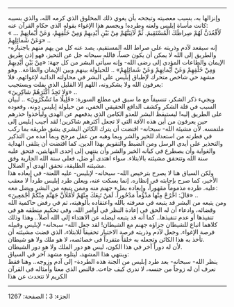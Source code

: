 ------------------------------------------------------------------------

وإنزالها به، بسبب معصيته وتبجحه بأن يغوي ذلك المخلوق الذي كرمه الله،
والذي بسببه كانت مأساة إبليس ولعنه وطرده! ويجسم هذا الإغواء بقوله الذي
حكاه القرآن عنه:  
« ... لَأَقْعُدَنَّ لَهُمْ صِراطَكَ الْمُسْتَقِيمَ. ثُمَّ لَآتِيَنَّهُمْ مِنْ بَيْنِ أَيْدِيهِمْ وَمِنْ خَلْفِهِمْ، وَعَنْ
أَيْمانِهِمْ وَعَنْ شَمائِلِهِمْ» ..  
إنه سيقعد لآدم وذريته على صراط الله المستقيم، يصد عنه كل من يهم منهم
باجتيازه- والطريق إلى الله لا يمكن أن يكون حساً، فالله سبحانه جل عن
التحيز، فهو إذن طريق الإيمان والطاعات المؤدي إلى رضى الله- وإنه سيأتي
البشر من كل جهة: «مِنْ بَيْنِ أَيْدِيهِمْ وَمِنْ خَلْفِهِمْ وَعَنْ أَيْمانِهِمْ وَعَنْ شَمائِلِهِمْ» ..
للحيلولة بينهم وبين الإيمان والطاعة.. وهو مشهد حي شاخص متحرك لإطباق
إبليس على البشر في محاولته الدائبة لإغوائهم، فلا يعرفون الله ولا
يشكرونه، اللهم إلا القليل الذي يفلت ويستجيب:  
«وَلا تَجِدُ أَكْثَرَهُمْ شاكِرِينَ» ..  
ويجيء ذكر الشكر، تنسيقاً مع ما سبق في مطلع السورة: «قَلِيلًا ما تَشْكُرُونَ» ..
لبيان السبب في قلة الشكر وكشف الدافع الحقيقي الخفي، من حيلولة إبليس
دونه، وقعوده على الطريق إليه! ليستيقظ البشر للعدو الكامن الذي يدفعهم عن
الهدى وليأخذوا حذرهم حين يعرفون من أين هذه الآفة التي لا تجعل أكثرهم
شاكرين! لقد أجيب إبليس إلى ملتمسه. لأن مشيئة الله- سبحانه- اقتضت أن يترك
الكائن البشري يشق طريقه بما ركب في فطرته من استعداد للخير والشر وبما
وهبه من عقل مرجح وبما أمده من التذكير والتحذير على أيدي الرسل ومن الضبط
والتقويم بهذا الدين. كما اقتضت أن يتلقى الهداية والغواية وأن يصطرع في
كيانه الخير والشر وأن ينتهي إلى إحدى النهايتين، فتحق عليه سنة الله
وتتحقق مشيئته بالابتلاء. سواء اهتدى أو ضل، فعلى سنة الله الجارية وفق
مشيئته الطليقة، تحقق الهدى أو الضلال.  
ولكن السياق هنا لا يصرح بترخيص الله- سبحانه- لإبليس- عليه اللعنة- في
إيعاده هذا الأخير، كما صرح بإجابته في إنظاره. إنما يسكت عنه، ويعلن طرد
إبليس طرداً لا معقب عليه. طرده مذموماً مقهوراً، وإبعاده بملء جهنم منه وممن
يتبعه من البشر ويضل معه:  
«قالَ: اخْرُجْ مِنْها مَذْؤُماً مَدْحُوراً. لَمَنْ تَبِعَكَ مِنْهُمْ لَأَمْلَأَنَّ جَهَنَّمَ مِنْكُمْ أَجْمَعِينَ»
..  
ومن يتبعه من البشر قد يتبعه في معرفته بالله واعتقاده بألوهيته، ثم في رفض
حاكمية الله وقضائه، وادعاء أن له الحق في إعادة النظر في أوامر الله، وفي
تحكيم منطقه هو في تنفيذها أو عدم تنفيذها.. كما أنه قد يتبعه ليضله عن
الاهتداء إلى الله أصلاً.. وهذا وذلك كلاهما اتباع للشيطان جزاؤه جهنم مع
الشيطان! لقد جعل الله- سبحانه- لإبليس وقبيله فرصة الإغواء. وجعل لآدم
وذريته فرصة الاختيار تحقيقاً للابتلاء، الذي قضت مشيئته أن تأخذ به هذا
الكائن وتجعله به خلقاً متفرداً في خصائصه، لا هو ملك ولا هو شيطان.  
لأن له دوراً آخر في هذا الكون، ليس هو دور الملك ولا هو دور الشيطان.  
وينتهي هذا المشهد، ليتلوه مشهد آخر في السياق:  
ينظر الله- سبحانه- بعد طرد إبليس من الجنة هذه الطردة- إلى آدم وزوجه..
وهنا فقط نعرف أن له زوجاً من جنسه، لا ندري كيف جاءت. فالنص الذي معنا
وأمثاله في القرآن الكريم لا تتحدث عن هذا

------------------------------------------------------------------------

الجزء: 3 ¦ الصفحة: 1267
